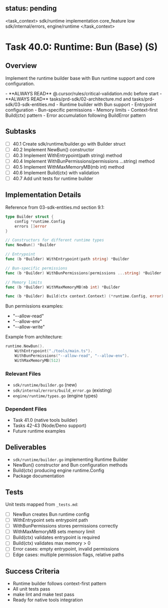 ## status: pending

<task_context>
<domain>sdk/runtime</domain>
<type>implementation</type>
<scope>core_feature</scope>
<complexity>low</complexity>
<dependencies>sdk/internal/errors, engine/runtime</dependencies>
</task_context>

# Task 40.0: Runtime: Bun (Base) (S)

## Overview

Implement the runtime builder base with Bun runtime support and core configuration.

<critical>
- **ALWAYS READ** @.cursor/rules/critical-validation.mdc before start
- **ALWAYS READ** tasks/prd-sdk/02-architecture.md and tasks/prd-sdk/03-sdk-entities.md
</critical>

<requirements>
- Runtime builder with Bun support
- Entrypoint configuration
- Bun-specific permissions
- Memory limits
- Context-first Build(ctx) pattern
- Error accumulation following BuildError pattern
</requirements>

## Subtasks

- [ ] 40.1 Create sdk/runtime/builder.go with Builder struct
- [ ] 40.2 Implement NewBun() constructor
- [ ] 40.3 Implement WithEntrypoint(path string) method
- [ ] 40.4 Implement WithBunPermissions(permissions ...string) method
- [ ] 40.5 Implement WithMaxMemoryMB(mb int) method
- [ ] 40.6 Implement Build(ctx) with validation
- [ ] 40.7 Add unit tests for runtime builder

## Implementation Details

Reference from 03-sdk-entities.md section 9.1:

```go
type Builder struct {
    config *runtime.Config
    errors []error
}

// Constructors for different runtime types
func NewBun() *Builder

// Entrypoint
func (b *Builder) WithEntrypoint(path string) *Builder

// Bun-specific permissions
func (b *Builder) WithBunPermissions(permissions ...string) *Builder

// Memory limits
func (b *Builder) WithMaxMemoryMB(mb int) *Builder

func (b *Builder) Build(ctx context.Context) (*runtime.Config, error)
```

Bun permissions examples:
- "--allow-read"
- "--allow-env"
- "--allow-write"

Example from architecture:
```go
runtime.NewBun().
    WithEntrypoint("./tools/main.ts").
    WithBunPermissions("--allow-read", "--allow-env").
    WithMaxMemoryMB(512)
```

### Relevant Files

- `sdk/runtime/builder.go` (new)
- `sdk/internal/errors/build_error.go` (existing)
- `engine/runtime/types.go` (engine types)

### Dependent Files

- Task 41.0 (native tools builder)
- Tasks 42-43 (Node/Deno support)
- Future runtime examples

## Deliverables

- `sdk/runtime/builder.go` implementing Runtime Builder
- NewBun() constructor and Bun configuration methods
- Build(ctx) producing engine runtime.Config
- Package documentation

## Tests

Unit tests mapped from `_tests.md`:

- [ ] NewBun creates Bun runtime config
- [ ] WithEntrypoint sets entrypoint path
- [ ] WithBunPermissions stores permissions correctly
- [ ] WithMaxMemoryMB sets memory limit
- [ ] Build(ctx) validates entrypoint is required
- [ ] Build(ctx) validates max memory > 0
- [ ] Error cases: empty entrypoint, invalid permissions
- [ ] Edge cases: multiple permission flags, relative paths

## Success Criteria

- Runtime builder follows context-first pattern
- All unit tests pass
- make lint and make test pass
- Ready for native tools integration
